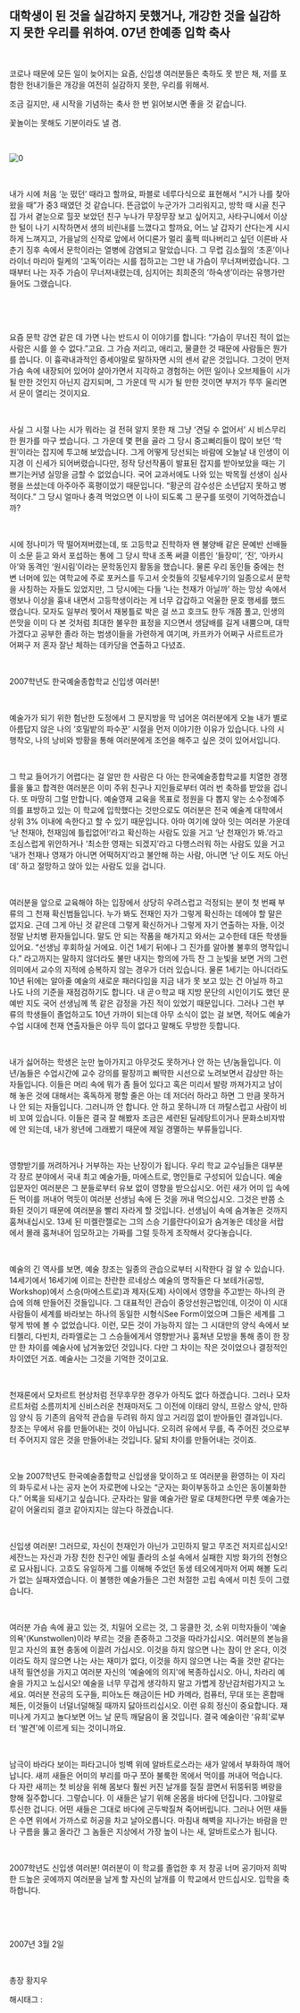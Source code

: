 ## 대학생이 된 것을 실감하지 못했거나, 개강한 것을 실감하지 못한 우리를 위하여. 07년 한예종 입학 축사

​

코로나 때문에 모든 일이 늦어지는 요즘, 신입생 여러분들은 축하도 못 받은 채, 저를 포함한 헌내기들은 개강을 여전히 실감하지 못한, 우리를 위해서.

조금 길지만, 새 시작을 기념하는 축사 한 번 읽어보시면 좋을 것 같습니다.

꽃놀이는 못해도 기분이라도 낼 겸.

​

![0](./asset/0.png)

​

내가 시에 처음 ‘눈 떴던’ 때라고 할까요, 파블로 네루다식으로 표현해서 “시가 나를 찾아왔을 때”가 중3 때였던 것 같습니다. 뜬금없이 누군가가 그리워지고, 방학 때 시골 친구집 가서 곁눈으로 힐끗 보았던 친구 누나가 무장무장 보고 싶어지고, 사타구니에서 이상한 털이 나기 시작하면서 생의 비린내를 느꼈다고 할까요, 어느 날 갑자기 산다는게 시시하게 느껴지고, 가을날의 신작로 앞에서 어디론가 멀리 훌쩍 떠나버리고 싶던 이른바 사춘기 징후 속에서 문학이라는 열병에 감염되고 말았습니다. 그 무렵 김소월의 ‘초혼’이나 라이너 마리아 릴케의 ‘고독’이라는 시를 접하고는 그만 내 가슴이 무너져버렸습니다. 그때부터 나는 자주 가슴이 무너져내렸는데, 심지어는 최희준의 ‘하숙생’이라는 유행가만 들어도 그랬습니다. 

​

​

요즘 문학 강연 같은 데 가면 나는 반드시 이 이야기를 합니다: “가슴이 무너진 적이 없는 사람은 시를 쓸 수 없다.”고요. 그 가슴 저리고, 애리고, 물클한 것 때문에 사람들은 뭔가를 씁니다. 이 흉곽내과적인 증세야말로 말하자면 시의 센서 같은 것입니다. 그것이 먼저 가슴 속에 내장되어 있어야 살아가면서 지각하고 경험하는 어떤 일이나 오브제들이 시가 될 만한 것인지 아닌지 감지되며, 그 가운데 딱 시가 될 만한 것이면 부저가 뚜뚜 울리면서 문이 열리는 것이지요. 

​

사실 그 시절 나는 시가 뭐라는 걸 전혀 알지 못한 채 그냥 ‘견딜 수 없어서’ 시 비스무리한 뭔가를 마구 썼습니다. 그 가운데 몇 편을 골라 그 당시 중고삐리들이 많이 보던 ‘학원’이라는 잡지에 투고해 보았습니다. 그게 어떻게 당선되는 바람에 오늘날 내 인생이 이 지경 이 신세가 되어버렸습니다만, 정작 당선작품이 발표된 잡지를 받아보았을 때는 기쁘기는커녕 실망을 금할 수 없었습니다. 국어 교과서에도 나와 있는 박목월 선생이 심사평을 쓰셨는데 아주아주 혹평이었기 때문입니다. “황군의 감수성은 소년답지 못하고 병적이다.” 그 당시 얼마나 충격 먹었으면 이 나이 되도록 그 문구를 또렷이 기억하겠습니까? 

​

시에 정나미가 딱 떨어져버렸는데, 또 고등학교 진학하자 왠 불양배 같은 문예반 선배들이 소문 듣고 와서 포섭하는 통에 그 당시 학내 조폭 써클 이름인 ‘들장미’, ‘진’, ‘아카시아’와 동격인 ‘원시림’이라는 문학동인지 활동을 했습니다. 물론 우리 동인들 중에는 천변 너머에 있는 여학교에 주로 포커스를 두고서 숫컷들의 깃털세우기의 일종으로서 문학을 사칭하는 자들도 있었지만, 그 당시에는 다들 ‘나는 천재가 아닐까’ 하는 망상 속에서 랭보나 이상을 흉내 내면서 고등학생이라는 게 너무 갑갑하고 억울한 문호 행세를 했드랬습니다. 모자도 일부러 찢어서 재봉틀로 박은 걸 쓰고 호크도 한두 개쯤 풀고, 인생의 쓴맛을 이미 다 본 것처럼 최대한 불우한 표정을 지으면서 생담배를 길게 내뿜으며, 대학가겠다고 공부한 졸라 하는 범생이들을 가련하게 여기며, 카프카가 어쩌구 사르트르가 어쩌구 저 혼자 잘난 체하는 데카당을 연출하고 다녔죠. 

​

2007학년도 한국예술종합학교 신입생 여러분! 

​

예술가가 되기 위한 험난한 도정에서 그 문지방을 막 넘어온 여러분에게 오늘 내가 별로 아름답지 않은 나의 ‘호밀밭의 파수꾼’ 시절을 먼저 이야기한 이유가 있습니다. 나의 시행착오, 나의 낭비와 방황을 통해 여러분에게 조언을 해주고 싶은 것이 있어서입니다. 

​

그 학교 들어가기 어렵다는 걸 알만 한 사람은 다 아는 한국예술종합학교를 치열한 경쟁률을 뚫고 합격한 여러분은 이미 주위 친구나 지인들로부터 여러 번 축하를 받았을 겁니다. 또 마땅히 그럴 만합니다. 예술영재 교육을 목표로 정원을 다 뽑지 앟는 소수정예주의를 표방하고 있는 이 학교에 입학했다는 것만으로도 여러분은 전국 예술계 대학에서 상위 3% 이내에 속한다고 할 수 있기 때문입니다. 아마 여기에 앉아 잇는 여러분 가운데 ‘난 천재야, 천재임에 틀립없어!’라고 확신하는 사람도 있을 거고 ‘난 천재인가 봐.’라고 조심스럽게 위안하거나 ‘최소한 영재는 되겠지’라고 다행스러워 하는 사람도 있을 거고 ‘내가 천재나 영재가 아니면 어떡허지’라고 불안해 하는 사람, 아니면 ‘난 이도 저도 아닌데’ 하고 절망하고 앉아 있는 사람도 있을 겁니다. 

​

여러분을 앞으로 교육해야 하는 입장에서 상당히 우려스럽고 걱정되는 분이 첫 번째 부류의 그 천재 확신범들입니다. 누가 봐도 전재인 자가 그렇게 확신하는 데에야 할 말은 없지요. 근데 그게 아닌 것 같은데 그렇게 확신하거나 그렇게 자기 연출하는 자들, 이것 정말 난치병 환자들입니다. 말도 안 되는 작품을 해가지고 와서는 교수한테 대든 학생들 있어요. “선생님 후회하실 거에요. 이건 1세기 뒤에나 그 진가를 알아볼 불후의 명작입니다.” 라고까지는 말하지 않더라도 불만 내지는 항의에 가득 찬 그 눈빛을 보면 거의 그런 의미에서 교수의 지적에 승복하지 않는 경우가 더러 있습니다. 물론 1세기는 아니더라도 10년 뒤에는 알아줄 예술의 새로운 패러다임을 지금 내가 못 보고 있는 건 아닐까 하고 나도 나의 기준을 재점검하기도 합니다. 내 곧ㅇ학교 때 지방 문단의 시인이기도 했던 문예반 지도 국어 선생님께 똑 같은 감정을 가진 적이 있었기 때문입니다. 그러나 그런 부류의 학생들이 졸업하고도 10년 가까이 되는데 아무 소식이 없는 걸 보면, 적어도 예술가 수업 시대에 천재 연출자들은 아무 득이 없다고 말해도 무방한 듯합니다. 

​

내가 싫어하는 학생은 눈만 높아가지고 아무것도 못하거나 안 하는 년/놈들입니다. 이 년/놈들은 수업시간에 교수 강의를 팔장끼고 삐딱한 시선으로 노려보면서 감상만 하는 자들입니다. 이들은 머리 속에 뭐가 좀 들어 있다고 혹은 미리서 발랑 까져가지고 남이 해 놓은 것에 대해서는 혹독하게 평할 줄은 아는 데 저더러 하라고 하면 그 만큼 못하거나 안 되는 자들입니다. 그러니까 안 합니다. 안 하고 못하니까 더 까탈스럽고 사람이 비비 꼬여 있습니다. 이들은 결국 잘 해봤자 조금은 세련된 딜레탕트이거나 문화소비자밖에 안 되는데, 내가 왕년에 그래봤기 때문에 제일 경멸하는 부류들입니다. 

​

영향받기를 꺼려하거나 거부하는 자는 난장이가 됩니다. 우리 학교 교수님들은 대부분 각 장르 분야에서 국내 최고 예술가들, 마에스트로, 명인들로 구성되어 있습니다. 예술 입문자인 여러분은 그 분들로부터 유보 없이 영향을 받으십시오. 어린 새가 어미 입 속에 든 먹이를 꺼내어 먹듯이 여러분 선생님 속에 든 것을 꺼내 먹으십시오. 그것은 반쯤 소화된 것이기 때문에 여러분을 빨리 자라게 할 것입니다. 선생님이 속에 숨겨놓은 것까지 훔쳐내십시오. 13세 된 미켈란젤로는 그의 스승 기를란다이요가 숨겨놓은 데상을 서랍에서 몰래 훔쳐내어 임모하고는 가짜를 그럴 듯하게 조작해서 갖다놓습니다. 

​

예술의 긴 역사를 보면, 예술 창조는 일종의 관습으로부터 시작한다 걸 알 수 있습니다. 14세기에서 16세기에 이르는 찬란한 르네상스 예술의 명작들은 다 보테가(공방, Workshop)에서 스승(마에스트로)과 제자(도제) 사이에서 영향을 주고받는 하나의 관습에 의해 만들어진 것들입니다. 그 대표적인 관습이 중앙선원근법인데, 이것이 이 시대 사람들이 세계를 바라보는 하나의 동일한 시형식See Form이었으며 그들은 세계를 그렇게 밖에 볼 수 없었습니다. 이런, 모든 것이 가능하지 않는 그 시대만의 양식 속에서 보티첼리, 다빈치, 라파엘로는 그 스승들에게서 영향받거나 훔쳐낸 모방을 통해 종이 한 장만 한 차이를 예술사에 남겨놓았던 것입니다. 다만 그 차이는 작은 것이었으나 결정적인 차이였던 거죠. 예술사는 그것을 기억한 것이고요. 

​

천재론에서 모차르트 현상처럼 전무후무한 경우가 아직도 없다 하겠습니다. 그러나 모차르트처럼 소름끼치게 신비스러운 천재마저도 그 이전에 이태리 양식, 프랑스 양식, 만하임 양식 등 기존의 음악적 관습을 두려워 하지 않고 거리낌 없이 받아들인 결과입니다. 창조는 무에서 유를 만들어내는 것이 아닙니다. 오히려 유에서 무를, 즉 주어진 것으로부터 주어지지 않은 것을 만들어내는 것입니다. 닮되 차이를 만들어내는 것이죠.

​

오늘 2007학년도 한국예술종합학교 신입생을 맞이하고 또 여러분을 환영하는 이 자리의 화두로서 나는 공자 논어 자로편에 나오는 “군자는 화이부동하고 소인은 동이불화한다.” 어록을 되새기고 싶습니다. 군자라는 말을 예술가란 말로 대체한다면 무릇 예술가는 같이 어울리되 결코 같아지지는 않는다 하겠습니다. 

​

신입생 여러분! 그러므로, 자신이 천재인가 아닌가 고민하지 말고 무조건 저지르십시오! 세잔느는 자신과 가장 친한 친구인 에밀 졸라의 소설 속에서 실패한 지방 화가의 전형으로 묘사됩니다. 고흐도 유일하게 그를 이해해 주었던 동생 테오에게마저 어찌 해볼 도리가 없는 실패자였습니다. 이 불행한 예술가들은 그런 처절한 고립 속에서 미친 듯이 그렸습니다. 

​

여러분 가슴 속에 끓고 있는 것, 치밀어 오르는 것, 그 뭉클한 것, 소위 미학자들이 '예술의욕'(Kunstwollen)이라 부르는 것을 존중하고 그것을 따라가십시오. 여러분의 본능을 믿고 자신의 표현 충동에 이끌려 가십시오. 이것을 하지 않으면 나는 잠이 안 온다, 이것이라도 하지 않으면 나는 사는 재미가 없다, 이것을 하지 않으면 나는 죽을 것만 같다는 내적 필연성을 가지고 여러분 자신의 '예술에의 의지'에 복종하십시오. 아니, 차라리 예술을 가지고 노십시오! 예술을 너무 무겁게 생각하지 말고 가볍게 장난감처럼가지고 노세요. 여러분 전공의 도구들, 피아노든 해금이든 HD 카메라, 컴퓨터, 무대 또는 혼합매체든, 이것들이 너덜너덜해질 때까지 닳아뜨리십시오. 이런 유희 정신이 중요합니다. 재미나게 가지고 놀다보면 어느 날 문득 깨달음이 올 것입니다. 결국 예술이란 '유희'로부터 '발견'에 이르게 되는 것이니까요. 

​

남극이 바라다 보이는 파타고니아 빙벽 위에 알바트로스라는 새가 알에서 부화하여 깨어납니다. 새끼 새들은 어미의 부리를 마구 쪼아 불룩한 목에서 먹이를 꺼내어 먹습니다. 다 자란 새끼는 첫 비상을 위해 몸보다 훨씬 커진 날개를 질질 끌면서 뒤뚱뒤뚱 벼랑을 향해 질주합니다. 그렇습니다. 이 새들은 날기 위해 온몸을 바다에 던집니다. 그야말로 투신한 겁니다. 어떤 새들은 그대로 바다에 곤두박질쳐 죽어버립니다. 그러나 어떤 새들은 수면 위에서 가까스로 허공을 차고 날아오릅니다. 마침내 해벽을 지나가는 바람을 만나 구름을 뚫고 올라간 그 놈들은 지상에서 가장 높이 나는 새, 알바트로스가 됩니다. 

​

2007학년도 신입생 여러분! 여러분이 이 학교를 졸업한 후 저 창공 너머 공기마저 희박한 드높은 곳에까지 여러분을 날게 할 자신의 날개를 이 학교에서 만드십시오. 입학을 축하합니다. 

​

​

2007년 3월 2일 

​

총장 황지우

 해시태그 : 